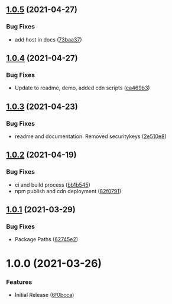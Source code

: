 ## [1.0.5](https://github.com/CoCreate-app/CoCreate-local-storage/compare/v1.0.4...v1.0.5) (2021-04-27)


### Bug Fixes

* add host in docs ([73baa37](https://github.com/CoCreate-app/CoCreate-local-storage/commit/73baa37ce38977aa1ee1f85ec44d8731cd8bdd8e))

## [1.0.4](https://github.com/CoCreate-app/CoCreate-local-storage/compare/v1.0.3...v1.0.4) (2021-04-27)


### Bug Fixes

* Update to readme, demo, added cdn scripts ([ea469b3](https://github.com/CoCreate-app/CoCreate-local-storage/commit/ea469b39e7ceb7543e1ecc198acddc341ae6f3ca))

## [1.0.3](https://github.com/CoCreate-app/CoCreate-local-storage/compare/v1.0.2...v1.0.3) (2021-04-23)


### Bug Fixes

* readme and documentation. Removed securitykeys ([2e510e8](https://github.com/CoCreate-app/CoCreate-local-storage/commit/2e510e87200ba891668574bc319efb91e2329bde))

## [1.0.2](https://github.com/CoCreate-app/CoCreate-local-storage/compare/v1.0.1...v1.0.2) (2021-04-19)


### Bug Fixes

* ci and build process ([bb1b545](https://github.com/CoCreate-app/CoCreate-local-storage/commit/bb1b5458a56ce936e6b4861f9e4d0b77a7c3be62))
* npm publish and cdn deployment ([82f0791](https://github.com/CoCreate-app/CoCreate-local-storage/commit/82f0791b3b080768f4e1927e5f681a17a2db7b8c))

## [1.0.1](https://github.com/CoCreate-app/CoCreate-local-storage/compare/v1.0.0...v1.0.1) (2021-03-29)


### Bug Fixes

* Package Paths ([62745e2](https://github.com/CoCreate-app/CoCreate-local-storage/commit/62745e2a254a27f9019eff1bec4966ac8eacc9aa))

# 1.0.0 (2021-03-26)


### Features

* Initial Release ([6f0bcca](https://github.com/CoCreate-app/CoCreate-local-storage/commit/6f0bccad6267f02a8a8be13badd408213c5f6dba))
